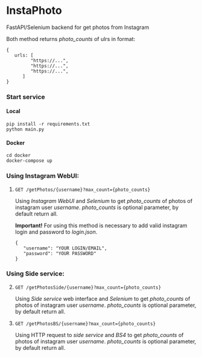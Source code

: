 # InstaPhoto

FastAPI/Selenium backend for get photos from Instagram

Both method returns _photo_counts_ of ulrs in format:

```
{
   urls: [
         "https://...",
         "https://...",
         "https://...",
      ]
}
```

### Start service

#### Local

```
pip install -r requirements.txt
python main.py
```

#### Docker

```
cd docker
docker-compose up
```

### Using Instagram WebUI:

1. `GET /getPhotos/{username}?max_count={photo_counts}`

   Using _Instagram WebUI_ and _Selenium_ to get _photo_counts_ of photos of instagram user _username_. _photo_counts_ is optional parameter, by default return all.

   **Important!** For using this method is necessary to add valid instagram login and password to _login.json_.

   ```
   {
      "username": "YOUR LOGIN/EMAIL",
      "password": "YOUR PASSWORD"
   }
   ```

### Using Side service:

2. `GET /getPhotosSide/{username}?max_count={photo_counts}`

   Using _Side service_ web interface and _Selenium_ to get _photo_counts_ of photos of instagram user _username_. _photo_counts_ is optional parameter, by default return all.

3. `GET /getPhotosBS/{username}?max_count={photo_counts}`

   Using HTTP request to _side service_ and _BS4_ to get _photo_counts_ of photos of instagram user _username_. _photo_counts_ is optional parameter, by default return all.
